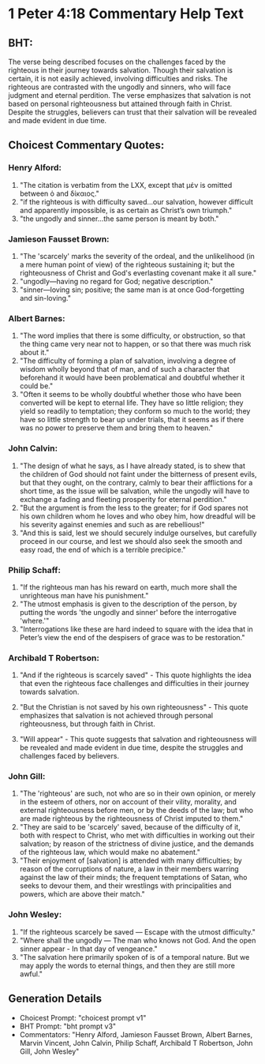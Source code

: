 # 1 Peter 4:18 Commentary Help Text

## BHT:
The verse being described focuses on the challenges faced by the righteous in their journey towards salvation. Though their salvation is certain, it is not easily achieved, involving difficulties and risks. The righteous are contrasted with the ungodly and sinners, who will face judgment and eternal perdition. The verse emphasizes that salvation is not based on personal righteousness but attained through faith in Christ. Despite the struggles, believers can trust that their salvation will be revealed and made evident in due time.

## Choicest Commentary Quotes:
### Henry Alford:
1. "The citation is verbatim from the LXX, except that μέν is omitted between ὁ and δίκαιος." 
2. "if the righteous is with difficulty saved...our salvation, however difficult and apparently impossible, is as certain as Christ’s own triumph."
3. "the ungodly and sinner...the same person is meant by both."

### Jamieson Fausset Brown:
1. "The 'scarcely' marks the severity of the ordeal, and the unlikelihood (in a mere human point of view) of the righteous sustaining it; but the righteousness of Christ and God's everlasting covenant make it all sure."
2. "ungodly—having no regard for God; negative description."
3. "sinner—loving sin; positive; the same man is at once God-forgetting and sin-loving."

### Albert Barnes:
1. "The word implies that there is some difficulty, or obstruction, so that the thing came very near not to happen, or so that there was much risk about it."
2. "The difficulty of forming a plan of salvation, involving a degree of wisdom wholly beyond that of man, and of such a character that beforehand it would have been problematical and doubtful whether it could be."
3. "Often it seems to be wholly doubtful whether those who have been converted will be kept to eternal life. They have so little religion; they yield so readily to temptation; they conform so much to the world; they have so little strength to bear up under trials, that it seems as if there was no power to preserve them and bring them to heaven."

### John Calvin:
1. "The design of what he says, as I have already stated, is to shew that the children of God should not faint under the bitterness of present evils, but that they ought, on the contrary, calmly to bear their afflictions for a short time, as the issue will be salvation, while the ungodly will have to exchange a fading and fleeting prosperity for eternal perdition."
2. "But the argument is from the less to the greater; for if God spares not his own children whom he loves and who obey him, how dreadful will be his severity against enemies and such as are rebellious!"
3. "And this is said, lest we should securely indulge ourselves, but carefully proceed in our course, and lest we should also seek the smooth and easy road, the end of which is a terrible precipice."

### Philip Schaff:
1. "If the righteous man has his reward on earth, much more shall the unrighteous man have his punishment."
2. "The utmost emphasis is given to the description of the person, by putting the words 'the ungodly and sinner' before the interrogative 'where.'"
3. "Interrogations like these are hard indeed to square with the idea that in Peter’s view the end of the despisers of grace was to be restoration."

### Archibald T Robertson:
1. "And if the righteous is scarcely saved" - This quote highlights the idea that even the righteous face challenges and difficulties in their journey towards salvation.

2. "But the Christian is not saved by his own righteousness" - This quote emphasizes that salvation is not achieved through personal righteousness, but through faith in Christ.

3. "Will appear" - This quote suggests that salvation and righteousness will be revealed and made evident in due time, despite the struggles and challenges faced by believers.

### John Gill:
1. "The 'righteous' are such, not who are so in their own opinion, or merely in the esteem of others, nor on account of their vility, morality, and external righteousness before men, or by the deeds of the law; but who are made righteous by the righteousness of Christ imputed to them."
2. "They are said to be 'scarcely' saved, because of the difficulty of it, both with respect to Christ, who met with difficulties in working out their salvation; by reason of the strictness of divine justice, and the demands of the righteous law, which would make no abatement."
3. "Their enjoyment of [salvation] is attended with many difficulties; by reason of the corruptions of nature, a law in their members warring against the law of their minds; the frequent temptations of Satan, who seeks to devour them, and their wrestlings with principalities and powers, which are above their match."

### John Wesley:
1. "If the righteous scarcely be saved — Escape with the utmost difficulty." 
2. "Where shall the ungodly — The man who knows not God. And the open sinner appear - In that day of vengeance." 
3. "The salvation here primarily spoken of is of a temporal nature. But we may apply the words to eternal things, and then they are still more awful."


## Generation Details
- Choicest Prompt: "choicest prompt v1"
- BHT Prompt: "bht prompt v3"
- Commentators: "Henry Alford, Jamieson Fausset Brown, Albert Barnes, Marvin Vincent, John Calvin, Philip Schaff, Archibald T Robertson, John Gill, John Wesley"
